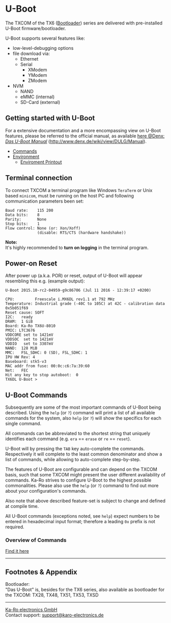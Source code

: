 # U-Boot
The TXCOM of the TX6 ([Bootloader](#bootloader)) series are delivered with
pre-installed U-Boot firmware/bootloader.

U-Boot supports several features like:

* low-level-debugging options
* file download via:
    * Ethernet
    * Serial
        * XModem
        * YModem
        * ZModem
* NVM
    * NAND
    * eMMC (internal)
    * SD-Card (external)

## Getting started with U-Boot
For a extensive documentation and a more encompassing view on U-Boot features,
please be referred to the official manual, as available
[here @Denx: *Das U-Boot Manual*][denx-man] (http://www.denx.de/wiki/view/DULG/Manual).

* [Commands](#u-boot-commands)
* [Environment](uboot/uboot_environment-variables.md)
    * [Enviroment Printout](uboot/uboot_environment-printout.md)


## Terminal connection
To connect TXCOM a terminal program like Windows `TeraTerm` or Unix based
`minicom`, must be running on the host PC and following communication
parameters been set:

```console
Baud rate:    115 200
Data bits:    8
Parity:       None
Stop bits:    1
Flow control: None (or: Xon/Xoff)
              (disable: RTS/CTS (hardware handshake))
```

**Note:**  
It's highly recommended to __turn on logging__ in the terminal program.

## Power-on Reset
After power up (a.k.a. POR) or reset, output of U-Boot will
appear resembling this e.g. (example output):

```console
U-Boot 2015.10-rc2-04959-g9c86706 (Jul 11 2016 - 12:39:17 +0200)

CPU:         Freescale i.MX6DL rev1.1 at 792 MHz
Temperature: Industrial grade (-40C to 105C) at 42C - calibration data 0x5b051f69
Reset cause: SOFT
I2C:   ready
DRAM:  1 GiB
Board: Ka-Ro TX6U-8010
PMIC: LTC3676
VDDCORE set to 1421mV
VDDSOC  set to 1421mV
VDDIO   set to 3307mV
NAND:  128 MiB
MMC:   FSL_SDHC: 0 (SD), FSL_SDHC: 1
IPU HW Rev: 4
Baseboard: stk5-v3
MAC addr from fuse: 00:0c:c6:7a:39:60
Net:   FEC
Hit any key to stop autoboot:  0
TX6DL U-Boot >
```

## U-Boot Commands
Subsequently are some of the most important commands of U-Boot being described.
Using the `help` (or `?`) command will print a list of all available commands
for the system, also `help` (or `?`) will show the specifics for each single
command.

All commands can be abbreviated to the shortest string that uniquely identifies
each command (e.g. `era` == `erase` or `re` == `reset`).

U-Boot will by pressing the `TAB` key auto-complete the commands. Respectively
it will complete to the least common denominator and show a list of commands,
while allowing to auto-complete step-by-step.

The features of U-Boot are configurable and can depend on the TXCOM basis, such
that some TXCOM might present the user different availability of commands. Ka-Ro
strives to configure U-Boot to the highest possible commonalities. Please also
use the `help` (or `?`) command to find out more about your configuration's
commands.

Also note that above described feature-set is subject to change and defined at
compile time.

All U-Boot commands (exceptions noted, see `help`) expect numbers to be entered
in hexadecimal input format; therefore a leading `0x` prefix is not required.

### Overview of Commands
[Find it here](uboot/uboot_command-listing.md)

---
## Footnotes & Appendix
<a id="bootloader">Bootloader:</a>  
"Das U-Boot" is, besides for the TX6 series, also available as bootloader for
the TXCOM: TX28, TX48, TX51, TX53, TXSD


[denx-man]: http://www.denx.de/wiki/view/DULG/Manual

---
[Ka-Ro electronics GmbH](http://www.karo-electronics.de)  
Contact support: support@karo-electronics.de
